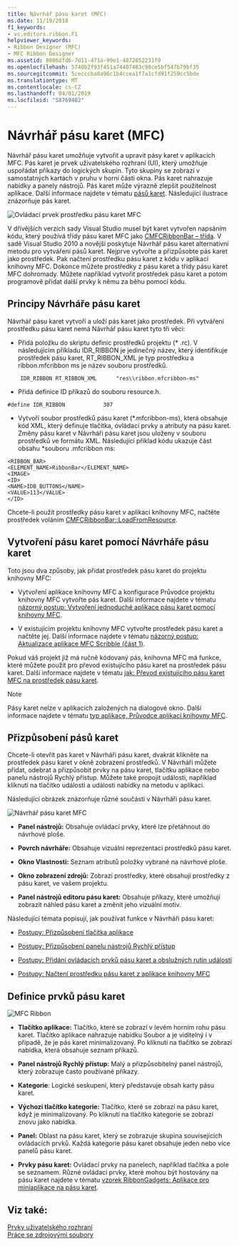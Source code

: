 ```yaml
---
title: Návrhář pásu karet (MFC)
ms.date: 11/19/2018
f1_keywords:
- vc.editors.ribbon.F1
helpviewer_keywords:
- Ribbon Designer (MFC)
- MFC Ribbon Designer
ms.assetid: 0806dfd6-7d11-471a-99e1-4072852231f9
ms.openlocfilehash: 5740b2f93f451a74407483c98ce5bf547b79bf35
ms.sourcegitcommit: 5cecccba0a96c1b4ccea1f7a1cfd91f259cc5bde
ms.translationtype: MT
ms.contentlocale: cs-CZ
ms.lasthandoff: 04/01/2019
ms.locfileid: "58769482"
---
```

# <a name="ribbon-designer-mfc"></a>Návrhář pásu karet (MFC)

Návrhář pásu karet umožňuje vytvořit a upravit pásy karet v aplikacích MFC. Pás karet je prvek uživatelského rozhraní (UI), který umožňuje uspořádat příkazy do logických skupin. Tyto skupiny se zobrazí v samostatných kartách v pruhu v horní části okna. Pás karet nahrazuje nabídky a panely nástrojů. Pás karet může výrazně zlepšit použitelnost aplikace. Další informace najdete v tématu [pásů karet](/windows/desktop/uxguide/cmd-ribbons). Následující ilustrace znázorňuje pás karet.

![Ovládací prvek prostředku pásu karet MFC](../mfc/media/ribbon_no_callouts.png "ovládacího prvku prostředku pásu karet MFC")

V dřívějších verzích sady Visual Studio musel být karet vytvořen napsáním kódu, který používá třídy pásu karet MFC jako [CMFCRibbonBar – třída](../mfc/reference/cmfcribbonbar-class.md). V sadě Visual Studio 2010 a novější poskytuje Návrhář pásu karet alternativní metodu pro vytváření pásů karet. Nejprve vytvořte a přizpůsobte pás karet jako prostředek. Pak načtení prostředku pásu karet z kódu v aplikaci knihovny MFC. Dokonce můžete prostředky z pásu karet a třídy pásu karet MFC dohromady. Můžete například vytvořit prostředek pásu karet a potom programově přidat další prvky k němu za běhu pomocí kódu.

## <a name="understanding-the-ribbon-designer"></a>Principy Návrháře pásu karet

Návrhář pásu karet vytvoří a uloží pás karet jako prostředek. Při vytváření prostředku pásu karet nemá Návrhář pásu karet tyto tři věci:

- Přidá položku do skriptu definic prostředků projektu (* .rc). V následujícím příkladu IDR_RIBBON je jedinečný název, který identifikuje prostředek pásu karet, RT_RIBBON_XML je typ prostředku a ribbon.mfcribbon ms je název souboru prostředků.

```
    IDR_RIBBON RT_RIBBON_XML      "res\\ribbon.mfcribbon-ms"
```

- Přidá definice ID příkazů do souboru resource.h.

```
#define IDR_RIBBON            307
```

- Vytvoří soubor prostředků pásu karet (*.mfcribbon-ms), která obsahuje kód XML, který definuje tlačítka, ovládací prvky a atributy na pásu karet. Změny pásu karet v Návrháři pásu karet jsou uloženy v souboru prostředků ve formátu XML. Následující příklad kódu ukazuje část obsahu \*souboru .mfcribbon ms:

```
<RIBBON_BAR>
<ELEMENT_NAME>RibbonBar</ELEMENT_NAME>
<IMAGE>
<ID>
<NAME>IDB_BUTTONS</NAME>
<VALUE>113</VALUE>
</ID>
```

Chcete-li použít prostředky pásu karet v aplikaci knihovny MFC, načtěte prostředek voláním [CMFCRibbonBar::LoadFromResource](../mfc/reference/cmfcribbonbar-class.md#loadfromresource).

## <a name="creating-a-ribbon-by-using-the-ribbon-designer"></a>Vytvoření pásu karet pomocí Návrháře pásu karet

Toto jsou dva způsoby, jak přidat prostředek pásu karet do projektu knihovny MFC:

- Vytvoření aplikace knihovny MFC a konfigurace Průvodce projektu knihovny MFC vytvořte pás karet. Další informace najdete v tématu [názorný postup: Vytvoření jednoduché aplikace pásu karet pomocí knihovny MFC](../mfc/walkthrough-creating-a-ribbon-application-by-using-mfc.md).

- V existujícím projektu knihovny MFC vytvořte prostředek pásu karet a načtěte jej. Další informace najdete v tématu [názorný postup: Aktualizace aplikace MFC Scribble (část 1)](../mfc/walkthrough-updating-the-mfc-scribble-application-part-1.md).

Pokud váš projekt již má ručně kódovaný pás, knihovna MFC má funkce, které můžete použít pro převod existujícího pásu karet na prostředek pásu karet. Další informace najdete v tématu [jak: Převod existujícího pásu karet MFC na prostředek pásu karet](../mfc/how-to-convert-an-existing-mfc-ribbon-to-a-ribbon-resource.md).

> [!NOTE]
>  Pásy karet nelze v aplikacích založených na dialogové okno. Další informace najdete v tématu [typ aplikace, Průvodce aplikací knihovny MFC](../mfc/reference/application-type-mfc-application-wizard.md).

## <a name="customizing-ribbons"></a>Přizpůsobení pásů karet

Chcete-li otevřít pás karet v Návrháři pásu karet, dvakrát klikněte na prostředek pásu karet v okně zobrazení prostředků. V Návrháři můžete přidat, odebrat a přizpůsobit prvky na pásu karet, tlačítku aplikace nebo panelu nástrojů Rychlý přístup. Můžete také propojit události, například kliknutí na tlačítko události a události nabídky na metodu v aplikaci.

Následující obrázek znázorňuje různé součásti v Návrháři pásu karet.

![Návrhář pásu karet MFC](../mfc/media/ribbon_designer.png "Návrháře pásu karet MFC")

- **Panel nástrojů:** Obsahuje ovládací prvky, které lze přetáhnout do návrhové ploše.

- **Povrch návrháře:** Obsahuje vizuální reprezentaci prostředků pásu karet.

- **Okno Vlastnosti:** Seznam atributů položky vybrané na návrhové ploše.

- **Okno zobrazení zdrojů:** Zobrazí prostředky, které obsahují prostředky z pásu karet, ve vašem projektu.

- **Panel nástrojů editoru pásu karet:** Obsahuje příkazy, které umožňují zobrazit náhled pásu karet a změnit jeho vizuální motiv.

Následující témata popisují, jak používat funkce v Návrháři pásu karet:

- [Postupy: Přizpůsobení tlačítka aplikace](../mfc/how-to-customize-the-application-button.md)

- [Postupy: Přizpůsobení panelu nástrojů Rychlý přístup](../mfc/how-to-customize-the-quick-access-toolbar.md)

- [Postupy: Přidání ovládacích prvků pásu karet a obslužných rutin událostí](../mfc/how-to-add-ribbon-controls-and-event-handlers.md)

- [Postupy: Načtení prostředku pásu karet z aplikace knihovny MFC](../mfc/how-to-load-a-ribbon-resource-from-an-mfc-application.md)

## <a name="definitions-of-ribbon-elements"></a>Definice prvků pásu karet

![MFC Ribbon](../mfc/media/ribbon.png "MFC Ribbon")

- **Tlačítko aplikace:** Tlačítko, které se zobrazí v levém horním rohu pásu karet. Tlačítko aplikace nahrazuje nabídku Soubor a je viditelný i v případě, že je pás karet minimalizovaný. Po kliknutí na tlačítko se zobrazí nabídka, která obsahuje seznam příkazů.

- **Panel nástrojů Rychlý přístup:** Malý a přizpůsobitelný panel nástrojů, který zobrazuje často používané příkazy.

- **Kategorie**: Logické seskupení, který představuje obsah karty pásu karet.

- **Výchozí tlačítko kategorie:** Tlačítko, které se zobrazí na pásu karet, když je minimalizovaný. Po kliknutí na tlačítko kategorie se zobrazí znovu jako nabídka.

- **Panel:** Oblast na pásu karet, který se zobrazuje skupina souvisejících ovládacích prvků. Každá kategorie pásu karet obsahuje jeden nebo více panelů pásu karet.

- **Prvky pásu karet:** Ovládací prvky na panelech, například tlačítka a pole se seznamem. Různé ovládací prvky, které mohou být hostovány na pásu karet najdete v tématu [vzorek RibbonGadgets: Aplikace pro miniaplikace na pásu karet](../overview/visual-cpp-samples.md).

## <a name="see-also"></a>Viz také:

[Prvky uživatelského rozhraní](../mfc/user-interface-elements-mfc.md)<br/>
[Práce se zdrojovými soubory](../windows/working-with-resource-files.md)
